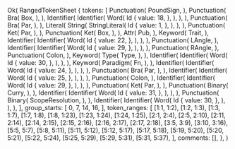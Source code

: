 Ok(
    RangedTokenSheet {
        tokens: [
            Punctuation(
                PoundSign,
            ),
            Punctuation(
                Bra(
                    Box,
                ),
            ),
            Identifier(
                Identifier(
                    Word(
                        Id {
                            value: 18,
                        },
                    ),
                ),
            ),
            Punctuation(
                Bra(
                    Par,
                ),
            ),
            Literal(
                String(
                    StringLiteral(
                        Id {
                            value: 1,
                        },
                    ),
                ),
            ),
            Punctuation(
                Ket(
                    Par,
                ),
            ),
            Punctuation(
                Ket(
                    Box,
                ),
            ),
            Attr(
                Pub,
            ),
            Keyword(
                Trait,
            ),
            Identifier(
                Identifier(
                    Word(
                        Id {
                            value: 22,
                        },
                    ),
                ),
            ),
            Punctuation(
                LAngle,
            ),
            Identifier(
                Identifier(
                    Word(
                        Id {
                            value: 29,
                        },
                    ),
                ),
            ),
            Punctuation(
                RAngle,
            ),
            Punctuation(
                Colon,
            ),
            Keyword(
                Type(
                    Type,
                ),
            ),
            Identifier(
                Identifier(
                    Word(
                        Id {
                            value: 30,
                        },
                    ),
                ),
            ),
            Keyword(
                Paradigm(
                    Fn,
                ),
            ),
            Identifier(
                Identifier(
                    Word(
                        Id {
                            value: 24,
                        },
                    ),
                ),
            ),
            Punctuation(
                Bra(
                    Par,
                ),
            ),
            Identifier(
                Identifier(
                    Word(
                        Id {
                            value: 25,
                        },
                    ),
                ),
            ),
            Punctuation(
                Colon,
            ),
            Identifier(
                Identifier(
                    Word(
                        Id {
                            value: 29,
                        },
                    ),
                ),
            ),
            Punctuation(
                Ket(
                    Par,
                ),
            ),
            Punctuation(
                Binary(
                    Curry,
                ),
            ),
            Identifier(
                Identifier(
                    Word(
                        Id {
                            value: 31,
                        },
                    ),
                ),
            ),
            Punctuation(
                Binary(
                    ScopeResolution,
                ),
            ),
            Identifier(
                Identifier(
                    Word(
                        Id {
                            value: 30,
                        },
                    ),
                ),
            ),
        ],
        group_starts: [
            0,
            7,
            14,
            16,
        ],
        token_ranges: [
            [1:1, 1:2),
            [1:2, 1:3),
            [1:3, 1:7),
            [1:7, 1:8),
            [1:8, 1:23),
            [1:23, 1:24),
            [1:24, 1:25),
            [2:1, 2:4),
            [2:5, 2:10),
            [2:11, 2:14),
            [2:14, 2:15),
            [2:15, 2:16),
            [2:16, 2:17),
            [2:17, 2:18),
            [3:5, 3:9),
            [3:10, 3:16),
            [5:5, 5:7),
            [5:8, 5:11),
            [5:11, 5:12),
            [5:12, 5:17),
            [5:17, 5:18),
            [5:19, 5:20),
            [5:20, 5:21),
            [5:22, 5:24),
            [5:25, 5:29),
            [5:29, 5:31),
            [5:31, 5:37),
        ],
        comments: [],
    },
)